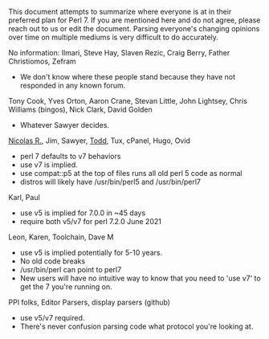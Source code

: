 This document attempts to summarize where everyone is at in their preferred plan for Perl 7. If you are mentioned here and do not agree, please reach out to us or edit the document. Parsing everyone's changing opinions over time on multiple mediums is very difficult to do accurately.


No information:  Ilmari, Steve Hay, Slaven Rezic, Craig Berry, Father Christiomos, Zefram
- We don't know where these people stand because they have not responded in any known forum.

Tony Cook, Yves Orton, Aaron Crane, Stevan Little, John Lightsey, Chris Williams (bingos), Nick Clark, David Golden
- Whatever Sawyer decides.

[Nicolas R.](https://github.com/atoomic), Jim, Sawyer, [Todd](https://github.com/toddr), Tux, cPanel, Hugo, Ovid
- perl 7 defaults to v7 behaviors
- use v7 is implied.
- use compat::p5 at the top of files runs all old perl 5 code as normal
- distros will likely have /usr/bin/perl5 and /usr/bin/perl7

Karl, Paul
- use v5 is implied for 7.0.0 in ~45 days
- require both v5/v7 for perl 7.2.0 June 2021

Leon, Karen, Toolchain, Dave M
- use v5 is implied potentially for 5-10 years.
- No old code breaks
- /usr/bin/perl can point to perl7
- New users will have no intuitive way to know that you need to 'use v7' to get the 7 you're running on.

PPI folks, Editor Parsers, display parsers (github)
- use v5/v7 required.
- There's never confusion parsing code what protocol you're looking at.